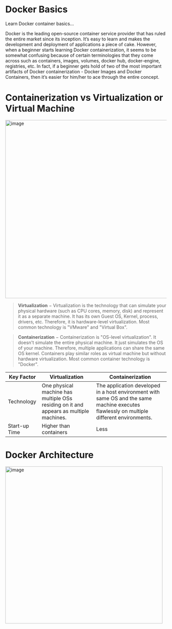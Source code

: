 # Docker Basics

Learn Docker container basics...

Docker is the leading open-source container service provider that has ruled the entire market since its inception. It’s easy to learn and makes the development and deployment of applications a piece of cake. However, when a beginner starts learning Docker containerization, it seems to be somewhat confusing because of certain terminologies that they come across such as containers, images, volumes, docker hub, docker-engine, registries, etc. In fact, if a beginner gets hold of two of the most important artifacts of Docker containerization - Docker Images and Docker Containers, then it’s easier for him/her to ace through the entire concept.

# Containerization vs Virtualization or Virtual Machine

<img width="557" alt="image" src="https://user-images.githubusercontent.com/111513801/185914093-401eb14a-698d-48bf-b862-29fc816251eb.png">

> **Virtualization** − Virtualization is the technology that can simulate your physical hardware (such as CPU cores, memory, disk) and represent it as a separate machine. It has its own Guest OS, Kernel, process, drivers, etc. Therefore, it is hardware-level virtualization. Most common technology is "VMware" and "Virtual Box".

> **Containerization** − Containerization is "OS-level virtualization". It doesn't simulate the entire physical machine. It just simulates the OS of your machine. Therefore, multiple applications can share the same OS kernel. Containers play similar roles as virtual machine but without hardware virtualization. Most common container technology is "Docker".

|    Key Factor        |      Virtualization   |      Containerization    |
|--------------------  |-----------------------|--------------------------|
| Technology           |One physical machine has multiple OSs residing on it and appears as multiple machines.                   |        The application developed in a host environment with same OS and the same machine executes flawlessly on multiple different environments.               |
| Start-up Time        |Higher than containers |Less                      |


# Docker Architecture

<img width="491" alt="image" src="https://user-images.githubusercontent.com/111513801/185914743-20071a43-7a34-4aa6-ace1-a687bdfe2373.png">

